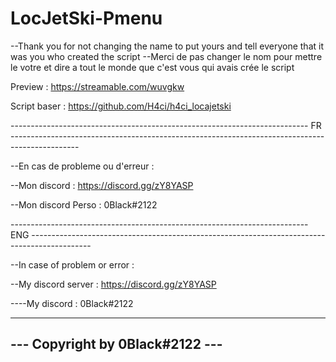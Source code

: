 # LocJetSki-Pmenu

--Thank you for not changing the name to put yours and tell everyone that it was you who created the script --Merci de pas changer le nom pour mettre le votre et dire a tout le monde que c'est vous qui avais crée le script

Preview : https://streamable.com/wuvgkw

Script baser : https://github.com/H4ci/h4ci_locajetski

-------------------------------------------------------------------------- FR -----------------------------------------------------------------------------------------------

--En cas de probleme ou d'erreur :

--Mon discord : https://discord.gg/zY8YASP

--Mon discord Perso : 0Black#2122

-------------------------------------------------------------------------- ENG ---------------------------------------------------------------------------------------------

--In case of problem or error :

--My discord server : https://discord.gg/zY8YASP

----My discord : 0Black#2122

---------------------------------
--- Copyright by 0Black#2122 ---
---------------------------------
